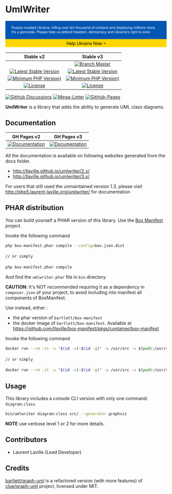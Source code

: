 <!-- markdownlint-disable MD013 -->
# UmlWriter

[![Stand With Ukraine](https://raw.githubusercontent.com/vshymanskyy/StandWithUkraine/main/banner2-direct.svg)](https://vshymanskyy.github.io/StandWithUkraine)

| Stable v2 | Stable v3 |
|:---------:|:---------:|
|           | [![Branch Master](https://img.shields.io/badge/branch-master-orange)](https://github.com/llaville/umlwriter) |
| [![Latest Stable Version](https://img.shields.io/badge/packagist-v2.1.1-blue)](https://packagist.org/packages/bartlett/umlwriter) | [![Latest Stable Version](https://img.shields.io/packagist/v/bartlett/umlwriter)](https://packagist.org/packages/bartlett/umlwriter)
| [![Minimum PHP Version)](https://img.shields.io/packagist/php-v/bartlett/umlwriter/2.x-dev)](https://php.net/supported-versions.php) | [![Minimum PHP Version)](https://img.shields.io/packagist/php-v/bartlett/umlwriter/3.x-dev)](https://php.net/supported-versions.php) |
| [![License](https://img.shields.io/packagist/l/bartlett/umlwriter)](https://github.com/llaville/umlwriter/blob/master/LICENSE) | [![License](https://img.shields.io/packagist/l/bartlett/umlwriter)](https://github.com/llaville/umlwriter/blob/master/LICENSE) |

[![GitHub Discussions](https://img.shields.io/github/discussions/llaville/umlwriter)](https://github.com/llaville/umlwriter/discussions)
[![Mega-Linter](https://github.com/llaville/umlwriter/actions/workflows/mega-linter.yml/badge.svg)](https://github.com/llaville/umlwriter/actions/workflows/mega-linter.yml)
[![GitHub-Pages](https://github.com/llaville/umlwriter/actions/workflows/gh-pages.yml/badge.svg)](https://github.com/llaville/umlwriter/actions/workflows/gh-pages.yml)

**UmlWriter** is a library that adds the ability to generate UML class diagrams.

## Documentation

| GH Pages v2 | GH Pages v3 |
|:-----------:|:-----------:|
| [![Documentation](https://img.shields.io/badge/documentation-v2.x-green)](https://github.com/llaville/umlwriter/tree/2.x/docs) | [![Documentation](https://img.shields.io/badge/documentation-v3.x-green)](https://github.com/llaville/umlwriter/tree/3.x/docs) |

All the documentation is available on following websites generated from the docs folder.

- <http://llaville.github.io/umlwriter/2.x/>
- <http://llaville.github.io/umlwriter/3.x/>

For users that still used the unmaintained version 1.3, please visit <http://php5.laurent-laville.org/umlwriter/> for documentation

## PHAR distribution

You can build yourself a PHAR version of this library. Use the [Box Manifest](https://github.com/llaville/box-manifest/) project.

Invoke the following command

```bash
php box-manifest.phar compile --config=box.json.dist

// or simply

php box-manifest.phar compile
```

And find the `umlwriter.phar` file in `bin` directory.

**CAUTION**: It's NOT recommended requiring it as a dependency in `composer.json` of your project,
to avoid including into manifest all components of BoxManifest.

Use instead, either :

- the phar version of `bartlett/box-manifest`
- the docker image of `bartlett/box-manifest`. Available at <https://github.com/llaville/box-manifest/pkgs/container/box-manifest>

Invoke the following command

```bash
docker run --rm -it -u "$(id -u):$(id -g)" -w /usr/src -v $(pwd):/usr/src ghcr.io/llaville/box-manifest:latest compile --config=box.json.dist

// or simply

docker run --rm -it -u "$(id -u):$(id -g)" -w /usr/src -v $(pwd):/usr/src ghcr.io/llaville/box-manifest:latest compile
```

## Usage

This library includes a console CLI version with only one command: `diagram:class`

```bash
bin/umlwriter diagram:class src/ --generator graphviz
```

**NOTE** use verbose level 1 or 2 for more details.

## Contributors

- Laurent Laville (Lead Developer)

## Credits

[bartlett/graph-uml](https://github.com/llaville/graph-uml) is a refactored version (with more features) of [clue/graph-uml](https://github.com/clue/graph-uml) project, licensed under MIT.
